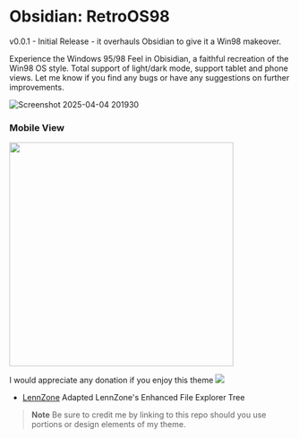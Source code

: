 # Obsidian: RetroOS98
v0.0.1 - Initial Release - it overhauls Obsidian to give it a Win98 makeover.

Experience the Windows 95/98 Feel in Obisidian, a faithful recreation of the Win98 OS style. Total support of light/dark mode, support tablet and phone views. Let me know if you find any bugs or have any suggestions on further improvements.

![Screenshot 2025-04-04 201930](https://github.com/user-attachments/assets/03c7ead0-88db-4b9a-a6f0-55a7c0a1e4f6)

### Mobile View
<img src= "https://github.com/user-attachments/assets/3248f7ff-801f-4530-b6e0-eb76026fbfd4" height="400">



I would appreciate any donation if you enjoy this theme
<a href="https://www.buymeacoffee.com/TheEmperorArt"><img src="https://img.buymeacoffee.com/button-api/?text=Buy me a pizza&emoji=🍕&slug=TheEmperorArt&button_colour=690ed8&font_colour=ffffff&font_family=Inter&outline_colour=ffffff&coffee_colour=FFDD00" /></a>

- [LennZone](https://github.com/LennZone) Adapted LennZone's Enhanced File Explorer Tree

> **Note**
> Be sure to credit me by linking to this repo should you use portions or design elements of my theme.
